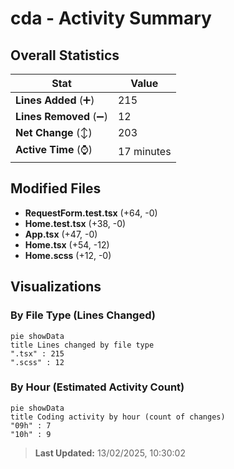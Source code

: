 # cda - Activity Summary 

## Overall Statistics

| Stat                   | Value                                                             |
| ---------------------- | ----------------------------------------------------------------- |
| **Lines Added** (➕)   | 215                                          |
| **Lines Removed** (➖) | 12                                        |
| **Net Change** (↕)    | 203                |
| **Active Time** (⌚)   | 17 minutes |


## Modified Files
- **RequestForm.test.tsx** (+64, -0)
- **Home.test.tsx** (+38, -0)
- **App.tsx** (+47, -0)
- **Home.tsx** (+54, -12)
- **Home.scss** (+12, -0)

## Visualizations

### By File Type (Lines Changed)

```mermaid
pie showData
title Lines changed by file type
".tsx" : 215
".scss" : 12
```

### By Hour (Estimated Activity Count)

```mermaid
pie showData
title Coding activity by hour (count of changes)
"09h" : 7
"10h" : 9
```


> **Last Updated:** 13/02/2025, 10:30:02
